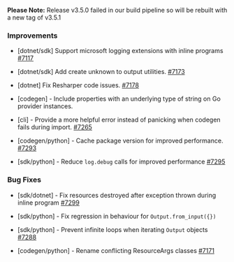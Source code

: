 **Please Note:** Release v3.5.0 failed in our build pipeline so will be rebuilt with a new tag of v3.5.1

### Improvements

- [dotnet/sdk] Support microsoft logging extensions with inline programs
  [#7117](https://github.com/pulumi/pulumi/pull/7117)

- [dotnet/sdk] Add create unknown to output utilities.
  [#7173](https://github.com/pulumi/pulumi/pull/7173)

- [dotnet] Fix Resharper code issues.
  [#7178](https://github.com/pulumi/pulumi/pull/7178)

- [codegen] - Include properties with an underlying type of string on Go provider instances.

- [cli] - Provide a more helpful error instead of panicking when codegen fails during import.
  [#7265](https://github.com/pulumi/pulumi/pull/7265)

- [codegen/python] - Cache package version for improved performance.
  [#7293](https://github.com/pulumi/pulumi/pull/7293)
 
- [sdk/python] - Reduce `log.debug` calls for improved performance
  [#7295](https://github.com/pulumi/pulumi/pull/7295)

### Bug Fixes

- [sdk/dotnet] - Fix resources destroyed after exception thrown during inline program
  [#7299](https://github.com/pulumi/pulumi/pull/7299)
  
- [sdk/python] - Fix regression in behaviour for `Output.from_input({})`

- [sdk/python] - Prevent infinite loops when iterating `Output` objects
  [#7288](https://github.com/pulumi/pulumi/pull/7288)

- [codegen/python] - Rename conflicting ResourceArgs classes
  [#7171](https://github.com/pulumi/pulumi/pull/7171)
